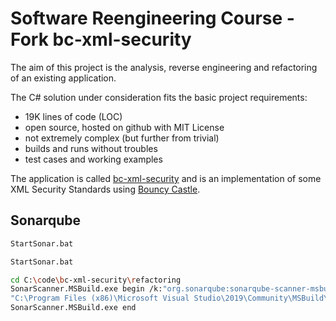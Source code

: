 # Software Reengineering Course - Fork bc-xml-security  

The aim of this project is the analysis, reverse engineering and refactoring of an 
existing application.

The C# solution under consideration fits the basic project requirements:

* 19K lines of code (LOC) 
* open source, hosted on github with MIT License 
* not extremely complex (but further from trivial) 
* builds and runs without troubles 
* test cases and working examples 

The application is called [bc-xml-security](https://github.com/kmvi/bc-xml-security)
and is an implementation of some XML Security Standards using 
[Bouncy Castle](http://www.bouncycastle.org/csharp/).


## Sonarqube

```sh
StartSonar.bat
```


```sh
StartSonar.bat
```

```sh
cd C:\code\bc-xml-security\refactoring
SonarScanner.MSBuild.exe begin /k:"org.sonarqube:sonarqube-scanner-msbuild" /n:"Example of SonarQube Scanner for MSBuild Usage" /v:"1.0"
"C:\Program Files (x86)\Microsoft Visual Studio\2019\Community\MSBuild\Current\Bin\MSBuild.exe" /t:Rebuild
SonarScanner.MSBuild.exe end
```